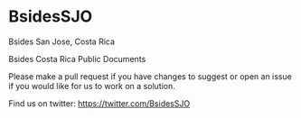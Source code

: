 # BsidesSJO
Bsides San Jose, Costa Rica

Bsides Costa Rica Public Documents

Please make a pull request if you have changes to suggest or open an issue if you would like for us to work on a solution.

Find us on twitter: https://twitter.com/BsidesSJO
